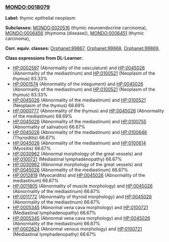 
### [MONDO:0018079](http://purl.obolibrary.org/obo/MONDO_0018079)
**Label:** thymic epithelial neoplasm

**Subclasses:** [MONDO:0020516](http://purl.obolibrary.org/obo/MONDO_0020516) (thymic neuroendocrine carcinoma), [MONDO:0006456](http://purl.obolibrary.org/obo/MONDO_0006456) (thymoma (disease)), [MONDO:0006451](http://purl.obolibrary.org/obo/MONDO_0006451) (thymic carcinoma), 

**Corr. equiv. classes:** [Orphanet:99867](http://www.orpha.net/ORDO/Orphanet_99867), [Orphanet:99868](http://www.orpha.net/ORDO/Orphanet_99868), [Orphanet:99869](http://www.orpha.net/ORDO/Orphanet_99869), 

**Class expressions from DL-Learner:**

- [HP:0002597](http://purl.obolibrary.org/obo/HP_0002597) (Abnormality of the vasculature) and [HP:0045026](http://purl.obolibrary.org/obo/HP_0045026) (Abnormality of the mediastinum) and [HP:0100521](http://purl.obolibrary.org/obo/HP_0100521) (Neoplasm of the thymus) 83.33%
- [HP:0001574](http://purl.obolibrary.org/obo/HP_0001574) (Abnormality of the integument) and [HP:0045026](http://purl.obolibrary.org/obo/HP_0045026) (Abnormality of the mediastinum) and [HP:0100521](http://purl.obolibrary.org/obo/HP_0100521) (Neoplasm of the thymus) 83.33%
- [HP:0045026](http://purl.obolibrary.org/obo/HP_0045026) (Abnormality of the mediastinum) and [HP:0100521](http://purl.obolibrary.org/obo/HP_0100521) (Neoplasm of the thymus) 68.69%
- [HP:0000777](http://purl.obolibrary.org/obo/HP_0000777) (Abnormality of the thymus) and [HP:0045026](http://purl.obolibrary.org/obo/HP_0045026) (Abnormality of the mediastinum) 68.69%
- [HP:0045026](http://purl.obolibrary.org/obo/HP_0045026) (Abnormality of the mediastinum) and [HP:0100755](http://purl.obolibrary.org/obo/HP_0100755) (Abnormality of salivation) 66.67%
- [HP:0045026](http://purl.obolibrary.org/obo/HP_0045026) (Abnormality of the mediastinum) and [HP:0100646](http://purl.obolibrary.org/obo/HP_0100646) (Thyroiditis) 66.67%
- [HP:0045026](http://purl.obolibrary.org/obo/HP_0045026) (Abnormality of the mediastinum) and [HP:0100614](http://purl.obolibrary.org/obo/HP_0100614) (Myositis) 66.67%
- [HP:0030962](http://purl.obolibrary.org/obo/HP_0030962) (Abnormal morphology of the great vessels) and [HP:0100721](http://purl.obolibrary.org/obo/HP_0100721) (Mediastinal lymphadenopathy) 66.67%
- [HP:0030962](http://purl.obolibrary.org/obo/HP_0030962) (Abnormal morphology of the great vessels) and [HP:0045026](http://purl.obolibrary.org/obo/HP_0045026) (Abnormality of the mediastinum) 66.67%
- [HP:0012819](http://purl.obolibrary.org/obo/HP_0012819) (Myocarditis) and [HP:0045026](http://purl.obolibrary.org/obo/HP_0045026) (Abnormality of the mediastinum) 66.67%
- [HP:0011805](http://purl.obolibrary.org/obo/HP_0011805) (Abnormality of muscle morphology) and [HP:0045026](http://purl.obolibrary.org/obo/HP_0045026) (Abnormality of the mediastinum) 66.67%
- [HP:0011772](http://purl.obolibrary.org/obo/HP_0011772) (Abnormality of thyroid morphology) and [HP:0045026](http://purl.obolibrary.org/obo/HP_0045026) (Abnormality of the mediastinum) 66.67%
- [HP:0005345](http://purl.obolibrary.org/obo/HP_0005345) (Abnormal vena cava morphology) and [HP:0100721](http://purl.obolibrary.org/obo/HP_0100721) (Mediastinal lymphadenopathy) 66.67%
- [HP:0005345](http://purl.obolibrary.org/obo/HP_0005345) (Abnormal vena cava morphology) and [HP:0045026](http://purl.obolibrary.org/obo/HP_0045026) (Abnormality of the mediastinum) 66.67%
- [HP:0002624](http://purl.obolibrary.org/obo/HP_0002624) (Abnormal venous morphology) and [HP:0100721](http://purl.obolibrary.org/obo/HP_0100721) (Mediastinal lymphadenopathy) 66.67%


